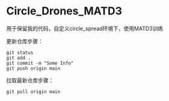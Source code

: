# Circle_Drones_MATD3
用于保留我的代码，自定义circle_spread环境下，使用MATD3训练



更新仓库步骤：

```shell
git status
git add .
git commit -m "Some Info"
git push origin main
```

拉取最新仓库步骤：

```shell
git pull origin main
```

